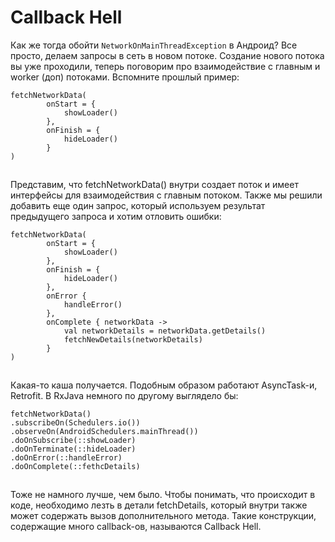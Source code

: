 # Callback Hell

Как же тогда обойти `NetworkOnMainThreadException` в Андроид? Все просто, делаем запросы в сеть в новом потоке. Создание нового потока вы уже проходили, теперь поговорим про взаимодействие с главным и worker (доп) потоками. Вспомните прошлый пример:

```
fetchNetworkData(
        onStart = {
            showLoader()
        },
        onFinish = {
            hideLoader()
        }
)
```

![](data:image/gif;base64,R0lGODlhAQABAPABAP///wAAACH5BAEKAAAALAAAAAABAAEAAAICRAEAOw==)![](data:image/gif;base64,R0lGODlhAQABAPABAP///wAAACH5BAEKAAAALAAAAAABAAEAAAICRAEAOw== "Click and drag to move")

Представим, что fetchNetworkData() внутри создает поток и имеет интерфейсы для взаимодействия с главным потоком. Также мы решили добавить еще один запрос, который используем результат предыдущего запроса и хотим отловить ошибки:

```
fetchNetworkData(
        onStart = {
            showLoader()
        },
        onFinish = {
            hideLoader()
        },
        onError {
            handleError()
        },
        onComplete { networkData ->
            val networkDetails = networkData.getDetails()
            fetchNewDetails(networkDetails)
        }
)
```

![](data:image/gif;base64,R0lGODlhAQABAPABAP///wAAACH5BAEKAAAALAAAAAABAAEAAAICRAEAOw==)![](data:image/gif;base64,R0lGODlhAQABAPABAP///wAAACH5BAEKAAAALAAAAAABAAEAAAICRAEAOw== "Click and drag to move")

Какая-то каша получается. Подобным образом работают AsyncTask-и, Retrofit. В RxJava немного по другому выглядело бы:

```
fetchNetworkData()
.subscribeOn(Schedulers.io())
.observeOn(AndroidSchedulers.mainThread())
.doOnSubscribe(::showLoader)
.doOnTerminate(::hideLoader)
.doOnError(::handleError)
.doOnComplete(::fethcDetails)
```

![](data:image/gif;base64,R0lGODlhAQABAPABAP///wAAACH5BAEKAAAALAAAAAABAAEAAAICRAEAOw==)![](data:image/gif;base64,R0lGODlhAQABAPABAP///wAAACH5BAEKAAAALAAAAAABAAEAAAICRAEAOw== "Click and drag to move")

Тоже не намного лучше, чем было. Чтобы понимать, что происходит в коде, необходимо лезть в детали fetchDetails, который внутри также может содержать вызов дополнительного метода. Такие конструкции, содержащие много callback-ов, называются Callback Hell.

